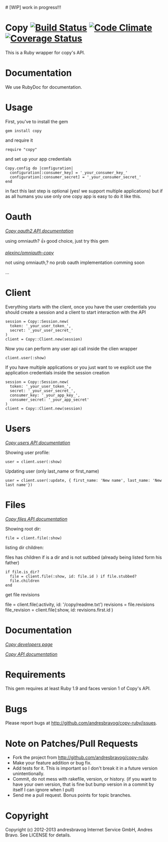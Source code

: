 # [WIP] work in progress!!!

Copy [![Build Status](https://secure.travis-ci.org/andresbravog/copy-ruby.png)](https://travis-ci.org/andresbravog/copy-ruby) [![Code Climate](https://codeclimate.com/github/andresbravog/copy-ruby.png)](https://codeclimate.com/github/andresbravog/copy-ruby) [![Coverage Status](https://coveralls.io/repos/andresbravog/copy-ruby/badge.png)](https://coveralls.io/r/andresbravog/copy-ruby)
======

This is a Ruby wrapper for copy's API.

Documentation
=====

We use RubyDoc for documentation.

Usage
======

First, you've to install the gem

    gem install copy

and require it

    require "copy"

and set up your app credentials

    Copy.config do |configuration|
      configuration[:consumer_key] = '_your_consumer_key_'
      configuration[:consumer_secret] = '_your_consumer_secret_'
    end

in fact this last step is optional (yes! we support multiple applications) but if as all humans you use only one copy app is easy to do it like this.


Oauth
=====

*[Copy oauth2 API documentation](https://www.copy.com/developer/documentation#authentication)*

using omniauth? :+1: good choice, just try this gem

  *[plexinc/omniauth-copy](https://github.com/plexinc/omniauth-copy)*

not using omniauth,? no prob oauth implementation comming soon

  ...


Client
======

Everything starts with the client, once you have the user credentials you should create a session and a client to start interaction with the API

    session = Copy::Session.new(
      token: '_your_user_token_',
      secret: '_your_user_secret_'
    )
    client = Copy::Client.new(session)

Now you can perform any user api call inside the clien wrapper

    client.user(:show)

If you have multiple applications or you just want to ve explicit use the application credentials inside the session creation

    session = Copy::Session.new(
      token: '_your_user_token_',
      secret: '_your_user_secret_',
      consumer_key: '_your_app_key_',
      consumer_secret: '_your_app_secret'
    )
    client = Copy::Client.new(session)

Users
=====

*[Copy users API documentation](https://www.copy.com/developer/documentation#api-calls/profile)*

Showing user profile:

    user = client.user(:show)

Updating user (only last_name or first_name)

    user = client.user(:update, { first_name: 'New name', last_name: 'New last name'})

Files
=====

*[Copy files API documentation](https://www.copy.com/developer/documentation#api-calls/filesystem)*

Showing root dir:

    file = client.file(:show)

listing dir children:

files has children if is a dir and is not sutbbed (already being listed form his father)

    if file.is_dir?
      file = client.file(:show, id: file.id ) if file.stubbed?
      file.children
    end

get file revisions

  file = client.file(:activity, id: '/copy/readme.txt')
  revisions = file.revisions
  file_revision = client.file(:show, id: revisions.first.id )


Documentation
=====

*[Copy developers page](https://www.copy.com/developer/signup/)*

*[Copy API documentation](https://www.copy.com/developer/documentation)*


Requirements
=====

This gem requires at least Ruby 1.9 and faces version 1 of Copy's API.

Bugs
======

Please report bugs at http://github.com/andresbravog/copy-ruby/issues.

Note on Patches/Pull Requests
======

* Fork the project from http://github.com/andresbravog/copy-ruby.
* Make your feature addition or bug fix.
* Add tests for it. This is important so I don't break it in a
  future version unintentionally.
* Commit, do not mess with rakefile, version, or history.
  (if you want to have your own version, that is fine but bump version in a commit by itself I can ignore when I pull)
* Send me a pull request. Bonus points for topic branches.

Copyright
======

Copyright (c) 2012-2013 andresbravog Internet Service GmbH, Andres Bravo. See LICENSE for details.

